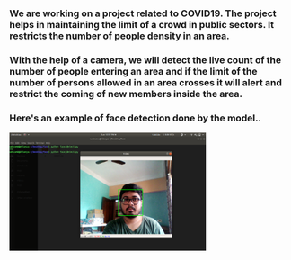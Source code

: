 ###  We are working on a project related to COVID19. The project helps in maintaining the limit of a crowd in public sectors. It restricts the number of people density in an area. 

### With the help of a camera, we will detect the live count of the number of people entering an area and if the limit of the number of persons allowed in an area crosses it will alert and restrict the coming of new members inside the area.  

### Here's an example of face detection done by the model.. 


<p><img src= "assect/example.png" width = 350px height=210px> </p>
